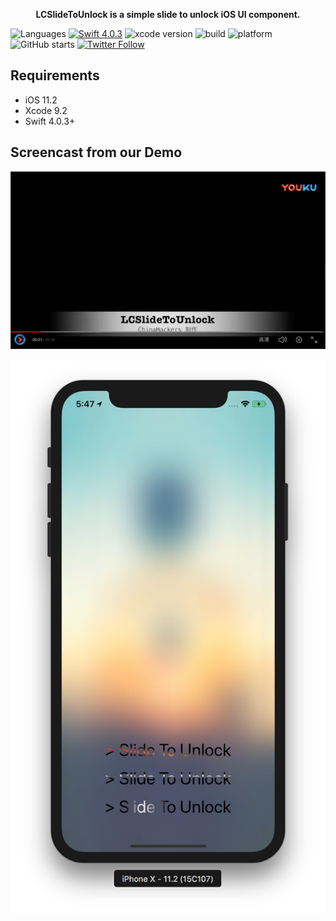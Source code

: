 
<p align="center"> <b>LCSlideToUnlock is a simple slide to unlock iOS UI component.</b></p> 

![Languages](https://img.shields.io/badge/language-swift-orange.svg?style=flat)
[![Swift  4.0.3](https://img.shields.io/badge/swift-4.0.3+-blue.svg?style=flat)](https://developer.apple.com/swift/)
![xcode version](https://img.shields.io/badge/xcode-9+-yellow.svg)
![build ](https://img.shields.io/appveyor/ci/gruntjs/grunt/master.svg)
![platform](https://img.shields.io/badge/platform-ios-lightgrey.svg)
![GitHub starts](https://img.shields.io/github/stars/ChinaHackers/LCSlideToUnlock.svg?style=social&label=Stars)
[![Twitter Follow](https://img.shields.io/twitter/follow/LiuChuan_.svg?style=social)](https://twitter.com/LiuChuan_)

## Requirements

- iOS 11.2
- Xcode 9.2
- Swift 4.0.3+

## Screencast from our Demo

[![](https://github.com/ChinaHackers/LCSlideToUnlock/raw/master/Screencast/Screencast01.png)](http://v.youku.com/v_show/id_XMzQyNzI3MTgxMg==.html?spm=a2h3j.8428770.3416059.1)

![](https://github.com/ChinaHackers/LCSlideToUnlock/raw/master/Screencast/Screencast02.png)